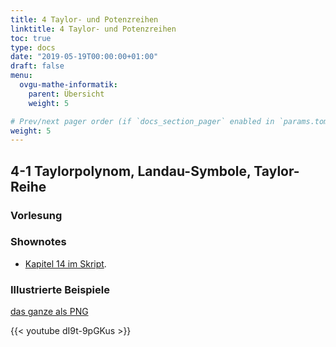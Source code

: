 ```yaml
---
title: 4 Taylor- und Potenzreihen
linktitle: 4 Taylor- und Potenzreihen
toc: true
type: docs
date: "2019-05-19T00:00:00+01:00"
draft: false
menu:
  ovgu-mathe-informatik:
    parent: Übersicht
    weight: 5

# Prev/next pager order (if `docs_section_pager` enabled in `params.toml`)
weight: 5
---
```


## 4-1 Taylorpolynom, Landau-Symbole, Taylor-Reihe

### Vorlesung
<div id="pc-lecture-4-1"></div>

### Shownotes

 * [Kapitel 14 im Skript](https://paperhive.org/documents/items/Q5_T1IK-vd5c?a=d:NVYFzJarguQi).

### Illustrierte Beispiele

[das ganze als PNG](../files/4-1-bspx.png)

{{< youtube dI9t-9pGKus >}}

<!--
## Wrapup Differenzierbarkeit

{{< youtube QFlv5SBfQ6w >}}
-->

